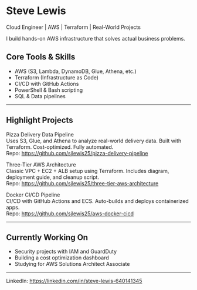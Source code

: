 # Steve Lewis  
Cloud Engineer | AWS | Terraform | Real-World Projects

I build hands-on AWS infrastructure that solves actual business problems.

## Core Tools & Skills
- AWS (S3, Lambda, DynamoDB, Glue, Athena, etc.)
- Terraform (Infrastructure as Code)
- CI/CD with GitHub Actions
- PowerShell & Bash scripting
- SQL & Data pipelines

---

## Highlight Projects

Pizza Delivery Data Pipeline  
Uses S3, Glue, and Athena to analyze real-world delivery data. Built with Terraform. Cost-optimized. Fully automated.  
Repo: https://github.com/sjlewis25/pizza-delivery-pipeline

Three-Tier AWS Architecture  
Classic VPC + EC2 + ALB setup using Terraform. Includes diagram, deployment guide, and cleanup script.  
Repo: https://github.com/sjlewis25/three-tier-aws-architecture

Docker CI/CD Pipeline  
CI/CD with GitHub Actions and ECS. Auto-builds and deploys containerized apps.  
Repo: https://github.com/sjlewis25/aws-docker-cicd

---

## Currently Working On
- Security projects with IAM and GuardDuty
- Building a cost optimization dashboard
- Studying for AWS Solutions Architect Associate

---

LinkedIn: https://linkedin.com/in/steve-lewis-640141345
